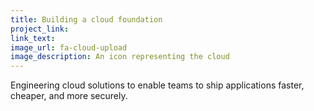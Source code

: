 ```yaml
---
title: Building a cloud foundation
project_link:
link_text:
image_url: fa-cloud-upload
image_description: An icon representing the cloud
---
```


Engineering cloud solutions to enable teams to ship applications
faster, cheaper, and more securely.
